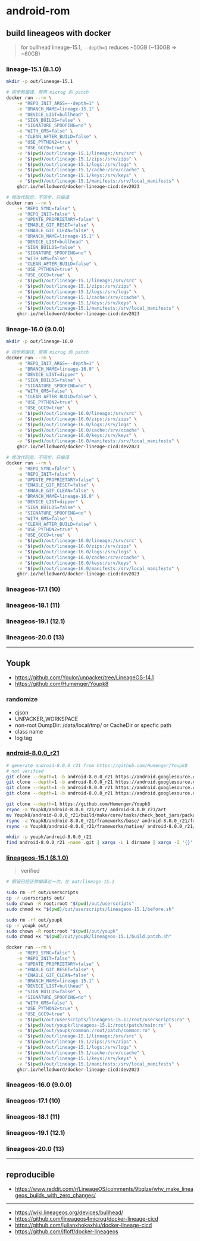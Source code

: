 # android-rom

## build lineageos with docker

> for bullhead lineage-15.1, `--depth=1` reduces ~50GB (~130GB => ~80GB)

### lineage-15.1 (8.1.0)

```sh
mkdir -p out/lineage-15.1

# 同步和编译，禁用 microg 的 patch
docker run --rm \
    -e "REPO_INIT_ARGS=--depth=1" \
    -e "BRANCH_NAME=lineage-15.1" \
    -e "DEVICE_LIST=bullhead" \
    -e "SIGN_BUILDS=false" \
    -e "SIGNATURE_SPOOFING=no" \
    -e "WITH_GMS=false" \
    -e "CLEAN_AFTER_BUILD=false" \
    -e "USE_PYTHON2=true" \
    -e "USE_GCC9=true" \
    -v "$(pwd)/out/lineage-15.1/lineage:/srv/src" \
    -v "$(pwd)/out/lineage-15.1/zips:/srv/zips" \
    -v "$(pwd)/out/lineage-15.1/logs:/srv/logs" \
    -v "$(pwd)/out/lineage-15.1/cache:/srv/ccache" \
    -v "$(pwd)/out/lineage-15.1/keys:/srv/keys" \
    -v "$(pwd)/out/lineage-15.1/manifests:/srv/local_manifests" \
    ghcr.io/hellodword/docker-lineage-cicd:dev2023

# 修改代码后，不同步，只编译
docker run --rm \
    -e "REPO_SYNC=false" \
    -e "REPO_INIT=false" \
    -e "UPDATE_PROPRIETARY=false" \
    -e "ENABLE_GIT_RESET=false" \
    -e "ENABLE_GIT_CLEAN=false" \
    -e "BRANCH_NAME=lineage-15.1" \
    -e "DEVICE_LIST=bullhead" \
    -e "SIGN_BUILDS=false" \
    -e "SIGNATURE_SPOOFING=no" \
    -e "WITH_GMS=false" \
    -e "CLEAN_AFTER_BUILD=false" \
    -e "USE_PYTHON2=true" \
    -e "USE_GCC9=true" \
    -v "$(pwd)/out/lineage-15.1/lineage:/srv/src" \
    -v "$(pwd)/out/lineage-15.1/zips:/srv/zips" \
    -v "$(pwd)/out/lineage-15.1/logs:/srv/logs" \
    -v "$(pwd)/out/lineage-15.1/cache:/srv/ccache" \
    -v "$(pwd)/out/lineage-15.1/keys:/srv/keys" \
    -v "$(pwd)/out/lineage-15.1/manifests:/srv/local_manifests" \
    ghcr.io/hellodword/docker-lineage-cicd:dev2023
```

### lineage-16.0 (9.0.0)

```sh
mkdir -p out/lineage-16.0

# 同步和编译，禁用 microg 的 patch
docker run --rm \
    -e "REPO_INIT_ARGS=--depth=1" \
    -e "BRANCH_NAME=lineage-16.0" \
    -e "DEVICE_LIST=dipper" \
    -e "SIGN_BUILDS=false" \
    -e "SIGNATURE_SPOOFING=no" \
    -e "WITH_GMS=false" \
    -e "CLEAN_AFTER_BUILD=false" \
    -e "USE_PYTHON2=true" \
    -e "USE_GCC9=true" \
    -v "$(pwd)/out/lineage-16.0/lineage:/srv/src" \
    -v "$(pwd)/out/lineage-16.0/zips:/srv/zips" \
    -v "$(pwd)/out/lineage-16.0/logs:/srv/logs" \
    -v "$(pwd)/out/lineage-16.0/cache:/srv/ccache" \
    -v "$(pwd)/out/lineage-16.0/keys:/srv/keys" \
    -v "$(pwd)/out/lineage-16.0/manifests:/srv/local_manifests" \
    ghcr.io/hellodword/docker-lineage-cicd:dev2023

# 修改代码后，不同步，只编译
docker run --rm \
    -e "REPO_SYNC=false" \
    -e "REPO_INIT=false" \
    -e "UPDATE_PROPRIETARY=false" \
    -e "ENABLE_GIT_RESET=false" \
    -e "ENABLE_GIT_CLEAN=false" \
    -e "BRANCH_NAME=lineage-16.0" \
    -e "DEVICE_LIST=dipper" \
    -e "SIGN_BUILDS=false" \
    -e "SIGNATURE_SPOOFING=no" \
    -e "WITH_GMS=false" \
    -e "CLEAN_AFTER_BUILD=false" \
    -e "USE_PYTHON2=true" \
    -e "USE_GCC9=true" \
    -v "$(pwd)/out/lineage-16.0/lineage:/srv/src" \
    -v "$(pwd)/out/lineage-16.0/zips:/srv/zips" \
    -v "$(pwd)/out/lineage-16.0/logs:/srv/logs" \
    -v "$(pwd)/out/lineage-16.0/cache:/srv/ccache" \
    -v "$(pwd)/out/lineage-16.0/keys:/srv/keys" \
    -v "$(pwd)/out/lineage-16.0/manifests:/srv/local_manifests" \
    ghcr.io/hellodword/docker-lineage-cicd:dev2023
```

### lineageos-17.1 (10)
### lineageos-18.1 (11)
### lineageos-19.1 (12.1)
### lineageos-20.0 (13)

---

## Youpk

- https://github.com/Youlor/unpacker/tree/LineageOS-14.1
- https://github.com/Humenger/Youpk8

### randomize

- cjson
- UNPACKER_WORKSPACE
- non-root DumpDir: /data/local/tmp/ or CacheDir or specfic path
- class name
- log tag

### [android-8.0.0_r21](./youpk/android-8.0.0_r21)

```sh
# generate android-8.0.0_r21 from https://github.com/Humenger/Youpk8
# not verified
git clone --depth=1 -b android-8.0.0_r21 https://android.googlesource.com/platform/art android-8.0.0_r21/art
git clone --depth=1 -b android-8.0.0_r21 https://android.googlesource.com/platform/build android-8.0.0_r21/build
git clone --depth=1 -b android-8.0.0_r21 https://android.googlesource.com/platform/frameworks/base android-8.0.0_r21/frameworks/base
git clone --depth=1 -b android-8.0.0_r21 https://android.googlesource.com/platform/frameworks/native android-8.0.0_r21/frameworks/native

git clone --depth=1 https://github.com/Humenger/Youpk8
rsync -a Youpk8/android-8.0.0_r21/art/ android-8.0.0_r21/art
mv Youpk8/android-8.0.0_r21/build/make/core/tasks/check_boot_jars/package_whitelist.txt android-8.0.0_r21/build/core/tasks/check_boot_jars/package_whitelist.txt
rsync -a Youpk8/android-8.0.0_r21/frameworks/base/ android-8.0.0_r21/frameworks/base
rsync -a Youpk8/android-8.0.0_r21/frameworks/native/ android-8.0.0_r21/frameworks/native

mkdir -p youpk/android-8.0.0_r21
find android-8.0.0_r21 -name .git | xargs -L 1 dirname | xargs -I '{}' bash -c 'git -C "{}" config user.email "example@android.com" && git -C "{}" config user.name android && git -C "{}" add . && git -C "{}" commit -m diff && git -C "{}" diff HEAD~1 > youpk/android-8.0.0_r21/$(basename "{}").patch'
```

### [lineageos-15.1 (8.1.0)](./youpk/lineageos-15.1)

> verified

```sh
# 假设已经正常编译过一次，在 out/lineage-15.1

sudo rm -rf out/userscripts
cp -r userscripts out/
sudo chown -R root:root "$(pwd)/out/userscripts"
sudo chmod +x "$(pwd)/out/userscripts/lineageos-15.1/before.sh"

sudo rm -rf out/youpk
cp -r youpk out/
sudo chown -R root:root "$(pwd)/out/youpk"
sudo chmod +x "$(pwd)/out/youpk/lineageos-15.1/build.patch.sh"

docker run --rm \
    -e "REPO_SYNC=false" \
    -e "REPO_INIT=false" \
    -e "UPDATE_PROPRIETARY=false" \
    -e "ENABLE_GIT_RESET=false" \
    -e "ENABLE_GIT_CLEAN=false" \
    -e "BRANCH_NAME=lineage-15.1" \
    -e "DEVICE_LIST=bullhead" \
    -e "SIGN_BUILDS=false" \
    -e "SIGNATURE_SPOOFING=no" \
    -e "WITH_GMS=false" \
    -e "USE_PYTHON2=true" \
    -e "USE_GCC9=true" \
    -v "$(pwd)/out/userscripts/lineageos-15.1:/root/userscripts:ro" \
    -v "$(pwd)/out/youpk/lineageos-15.1:/root/patch/main:ro" \
    -v "$(pwd)/out/youpk/common:/root/patch/common:ro" \
    -v "$(pwd)/out/lineage-15.1/lineage:/srv/src" \
    -v "$(pwd)/out/lineage-15.1/zips:/srv/zips" \
    -v "$(pwd)/out/lineage-15.1/logs:/srv/logs" \
    -v "$(pwd)/out/lineage-15.1/cache:/srv/ccache" \
    -v "$(pwd)/out/lineage-15.1/keys:/srv/keys" \
    -v "$(pwd)/out/lineage-15.1/manifests:/srv/local_manifests" \
    ghcr.io/hellodword/docker-lineage-cicd:dev2023
```


### lineageos-16.0 (9.0.0)
### lineageos-17.1 (10)
### lineageos-18.1 (11)
### lineageos-19.1 (12.1)
### lineageos-20.0 (13)


---

## reproducible

- https://www.reddit.com/r/LineageOS/comments/9bqlze/why_make_lineageos_builds_with_zero_changes/

---

- https://wiki.lineageos.org/devices/bullhead/
- https://github.com/lineageos4microg/docker-lineage-cicd
- https://github.com/julianxhokaxhiu/docker-lineage-cicd
- https://github.com/jfloff/docker-lineageos
